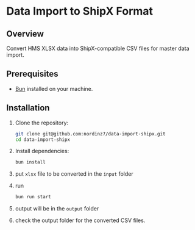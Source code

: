 # Data Import to ShipX Format

## Overview

Convert HMS XLSX data into ShipX-compatible CSV files for master data import.

## Prerequisites

- [Bun](https://bun.sh/) installed on your machine.

## Installation

1. Clone the repository:

   ```sh
   git clone git@github.com:nordinz7/data-import-shipx.git
   cd data-import-shipx
   ```

2. Install dependencies:
   ```sh
   bun install
   ```
3. put `xlsx` file to be converted in the `input` folder
4. run
   ```sh
   bun run start
   ```
5. output will be in the `output` folder
6. check the output folder for the converted CSV files.
